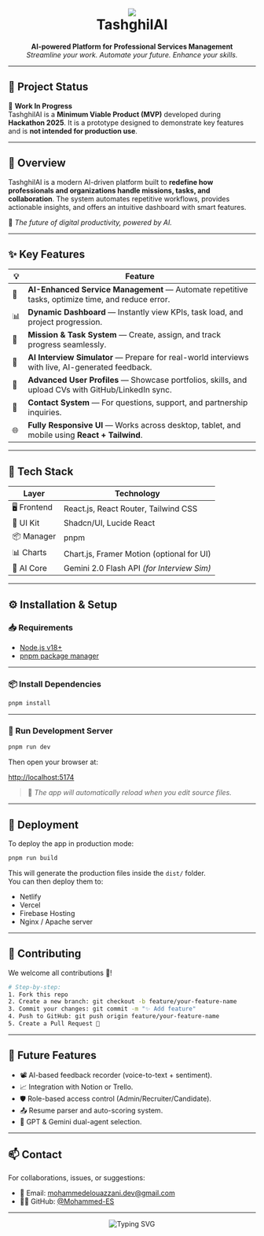 
<h1 align="center">
  <img src="https://img.shields.io/badge/TashghilAI-Prototype-blueviolet?style=for-the-badge&logo=github" />
  <br/>
 TashghilAI
</h1>

<p align="center">
  <b>AI-powered Platform for Professional Services Management</b><br/>
  <i>Streamline your work. Automate your future. Enhance your skills.</i>
</p>

---

## 📌 Project Status

🚧 **Work In Progress**  
TashghilAI is a <strong>Minimum Viable Product (MVP)</strong> developed during **Hackathon 2025**. It is a prototype designed to demonstrate key features and is **not intended for production use**.

---

## 🎯 Overview

TashghilAI is a modern AI-driven platform built to **redefine how professionals and organizations handle missions, tasks, and collaboration**. The system automates repetitive workflows, provides actionable insights, and offers an intuitive dashboard with smart features.

🎥 _The future of digital productivity, powered by AI._

---

## ✨ Key Features

| 💡 | Feature |
|----|---------|
| 🤖 | **AI-Enhanced Service Management** — Automate repetitive tasks, optimize time, and reduce error. |
| 📊 | **Dynamic Dashboard** — Instantly view KPIs, task load, and project progression. |
| 🧩 | **Mission & Task System** — Create, assign, and track progress seamlessly. |
| 🧠 | **AI Interview Simulator** — Prepare for real-world interviews with live, AI-generated feedback. |
| 🧾 | **Advanced User Profiles** — Showcase portfolios, skills, and upload CVs with GitHub/LinkedIn sync. |
| 💬 | **Contact System** — For questions, support, and partnership inquiries. |
| 🌐 | **Fully Responsive UI** — Works across desktop, tablet, and mobile using **React + Tailwind**. |

---

## 🧰 Tech Stack

| Layer       | Technology                                |
|-------------|--------------------------------------------|
| 🖥️ Frontend | React.js, React Router, Tailwind CSS        |
| 🧩 UI Kit    | Shadcn/UI, Lucide React                    |
| 📦 Manager  | pnpm                                       |
| 📊 Charts   | Chart.js, Framer Motion (optional for UI)  |
| 🧠 AI Core  | Gemini 2.0 Flash API *(for Interview Sim)*  |

---

## ⚙️ Installation & Setup

### 📥 Requirements

- [Node.js v18+](https://nodejs.org/)
- [pnpm package manager](https://pnpm.io/installation)

---

### 📦 Install Dependencies

```bash
pnpm install
```

---

### 🔧 Run Development Server

```bash
pnpm run dev
```

Then open your browser at:

[http://localhost:5174](http://localhost:5174)

> 🧠 _The app will automatically reload when you edit source files._

---

## 🚀 Deployment

To deploy the app in production mode:

```bash
pnpm run build
```

This will generate the production files inside the `dist/` folder.  
You can then deploy them to:

- Netlify
- Vercel
- Firebase Hosting
- Nginx / Apache server


---

## 🤝 Contributing

We welcome all contributions 💙!

```bash
# Step-by-step:
1. Fork this repo
2. Create a new branch: git checkout -b feature/your-feature-name
3. Commit your changes: git commit -m "✨ Add feature"
4. Push to GitHub: git push origin feature/your-feature-name
5. Create a Pull Request 🚀
```

---

## 🧪 Future Features

- 📽️ AI-based feedback recorder (voice-to-text + sentiment).
- 📈 Integration with Notion or Trello.
- 🛡️ Role-based access control (Admin/Recruiter/Candidate).
- 📤 Resume parser and auto-scoring system.
- 🔄 GPT & Gemini dual-agent selection.


---

## 📫 Contact

For collaborations, issues, or suggestions:

- 📧 Email: [mohammedelouazzani.dev@gmail.com](mailto:mohammedelouazzani.dev@gmail.com)
- 🧑‍💻 GitHub: [@Mohammed-ES](https://github.com/Mohammed-ES)

---

<p align="center">
  <img src="https://readme-typing-svg.demolab.com?font=Fira+Code&size=22&pause=1000&color=00BFFF&width=435&lines=Empower+your+future+with+AI.;Automate.+Simulate.+Grow.;TashghilAI+is+just+the+start." alt="Typing SVG" />
</p>
